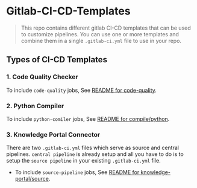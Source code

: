 # Gitlab-CI-CD-Templates
>This repo contains different gitlab CI-CD templates that can be used to customize pipelines. You can use one or more templates and combine them in a single `.gitlab-ci.yml` file to use in your repo.

## Types of CI-CD Templates

### 1. Code Quality Checker

To include `code-quality` jobs, See [README for code-quality](code-quality/README.md).

### 2. Python Compiler

To include `python-comiler` jobs, See [README for compile/python](compile/README.md).

### 3. Knowledge Portal Connector

There are two `.gitlab-ci.yml` files which serve as source and central pipelines. `central pipeline` is already setup and all you have to do is to setup the `source pipeline` in your existing `.gitlab-ci.yml` file.

- To include `source-pipeline` jobs, See [README for knowledge-portal/source](compile/README.md).


